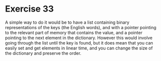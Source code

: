 # Exercise 33

A simple way to do it would be to have a list containing binary representations of the keys (the English words), and with a pointer pointing to the relevant part of memory that contains the value, and a pointer pointing to the next element in the dictionary. However this would involve going through the list until the key is found, but it does mean that you can easily set and get elements in linear time, and you can change the size of the dictionary and preserve the order.